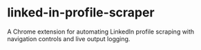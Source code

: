 # linked-in-profile-scraper
A Chrome extension for automating LinkedIn profile scraping with navigation controls and live output logging.
